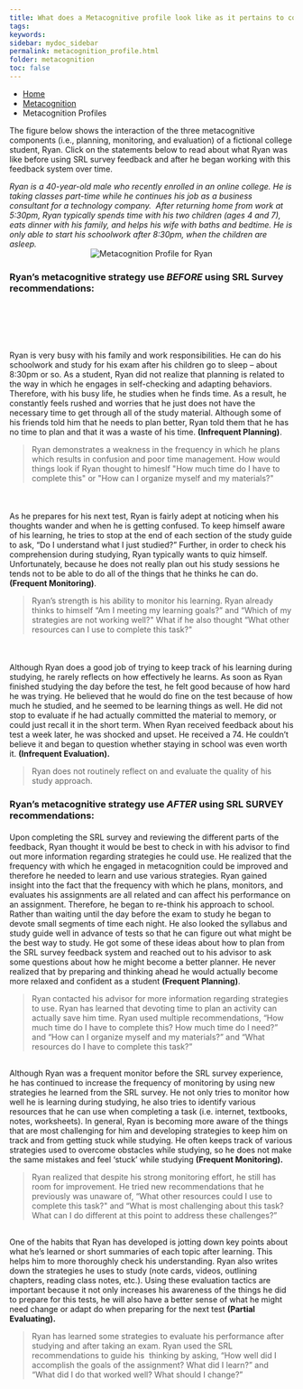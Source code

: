 ```yaml
---
title: What does a Metacognitive profile look like as it pertains to college life?
tags: 
keywords: 
sidebar: mydoc_sidebar
permalink: metacognition_profile.html
folder: metacognition
toc: false
---
```


<ul class="breadcrumb">
    <li><a href="index.html">Home</a></li>
    <li><a href="metacognition.html">Metacognition</a></li>
    <li class="active">Metacognition Profiles</li>
</ul>

The figure below shows the interaction of the three metacognitive components (i.e., planning, monitoring, and evaluation) of a fictional college student, Ryan. Click on the statements below to read about what Ryan was like before using SRL survey feedback and after he began working with this feedback system over time. 

<div markdown="span" class="alert alert-info" role="alert"><i class="fa fa-info-circle">
Ryan is a 40-year-old male who recently enrolled in an online college. He is taking classes part-time while he continues his job as a business consultant for a technology company.  After returning home from work at 5:30pm, Ryan typically spends time with his two children (ages 4 and 7), eats dinner with his family, and helps his wife with baths and bedtime. He is only able to start his schoolwork after 8:30pm, when the children are asleep.</i>
</div>

<center><img src='images/Metacognition-See.PNG' alt='Metacognition Profile for Ryan' /></center>

### Ryan’s metacognitive strategy use *BEFORE* using SRL Survey recommendations:

<div class="col-md-6" style="margin-top: 100px"> <!-- Adjust the margin-top until the text displays where you want -->
Ryan is very busy with his family and work responsibilities. He can do his schoolwork and study for his exam after his children go to sleep – about 8:30pm or so. As a student, Ryan did not realize that planning is related to the way in which he engages in self-checking and adapting behaviors. Therefore, with his busy life, he studies when he finds time. As a result, he constantly feels rushed and worries that he just does not have the necessary time to get through all of the study material. Although some of his friends told him that he needs to plan better, Ryan told them that he has no time to plan and that it was a waste of his time. <b>(Infrequent Planning)</b>.
</div><div class="col-md-6"><blockquote class="oval-thought">
Ryan demonstrates a weakness in the frequency in which he plans which results in confusion and poor time management. How would things look if Ryan thought to himeslf "How much time do I have to complete this" or "How can I organize myself and my materials?"
</blockquote></div>
<div class="col-md-6" style="margin-top: 50px"> <!-- Adjust the margin-top until the text displays where you want -->
As he prepares for his next test, Ryan is fairly adept at noticing when his thoughts wander and when he is getting confused. To keep himself aware of his learning, he tries to stop at the end of each section of the study guide to ask, “Do I understand what I just studied?” Further, in order to check his comprehension during studying, Ryan typically wants to quiz himself. Unfortunately, because he does not really plan out his study sessions he tends not to be able to do all of the things that he thinks he can do. <b>(Frequent Monitoring)</b>.
</div><div class="col-md-6"><blockquote class="oval-thought">
Ryan’s strength is his ability to monitor his learning. Ryan already thinks to himself “Am I meeting my learning goals?” and “Which of my strategies are not working well?" What if he also thought “What other resources can I use to complete this task?"
</blockquote></div>
<div class="col-md-6" style="margin-top: 50px"> <!-- Adjust the margin-top until the text displays where you want -->
Although Ryan does a good job of trying to keep track of his learning during studying, he rarely reflects on how effectively he learns. As soon as Ryan finished studying the day before the test, he felt good because of how hard he was trying. He believed that he would do fine on the test because of how much he studied, and he seemed to be learning things as well. He did not stop to evaluate if he had actually committed the material to memory, or could just recall it in the short term. When Ryan received feedback about his test a week later, he was shocked and upset. He received a 74. He couldn’t believe it and began to question whether staying in school was even worth it. <b>(Infrequent Evaluation).</b> 
</div><div class="col-md-6"><blockquote class="oval-thought">
Ryan does not routinely reflect on and evaluate the quality of his study approach. 
</blockquote></div>

### Ryan’s metacognitive strategy use *AFTER* using SRL SURVEY recommendations:

<div class="col-md-6" style="margin-top: 20px"> <!-- Adjust the margin-top until the text displays where you want -->
Upon completing the SRL survey and reviewing the different parts of the feedback, Ryan thought it would be best to check in with his advisor to find out more information regarding strategies he could use. He realized that the frequency with which he engaged in metacognition could be improved and therefore he needed to learn and use various strategies. Ryan gained insight into the fact that the frequency with which he plans, monitors, and evaluates his assignments are all related and can affect his performance on an assignment. Therefore, he began to re-think his approach to school. Rather than waiting until the day before the exam to study he began to devote small segments of time each night. He also looked the syllabus and study guide well in advance of tests so that he can figure out what might be the best way to study. He got some of these ideas about how to plan from the SRL survey feedback system and reached out to his advisor to ask some questions about how he might become a better planner. He never realized that by preparing and thinking ahead he would actually become more relaxed and confident as a student <b>(Frequent Planning)</b>.
</div><div class="col-md-6"><blockquote class="oval-thought">
Ryan contacted his advisor for more information regarding strategies to use. Ryan has learned that devoting time to plan an activity can actually save him time. Ryan used multiple recommendations, “How much time do I have to complete this? How much time do I need?” and “How can I organize myself and my materials?” and “What resources do I have to complete this task?”
</blockquote></div>
<div class="col-md-6" style="margin-top: 30px"> <!-- Adjust the margin-top until the text displays where you want -->
Although Ryan was a frequent monitor before the SRL survey experience, he has continued to increase the frequency of monitoring by using new strategies he learned from the SRL survey. He not only tries to monitor how well he is learning during studying, he also tries to identify various resources that he can use when completing a task (i.e. internet, textbooks, notes, worksheets). In general, Ryan is becoming more aware of the things that are most challenging for him and developing strategies to keep him on track and from getting stuck while studying. He often keeps track of various strategies used to overcome obstacles while studying, so he does not make the same mistakes and feel ‘stuck’ while studying <b>(Frequent Monitoring).</b>
</div><div class="col-md-6"><blockquote class="oval-thought">
Ryan realized that despite his strong monitoring effort, he still has room for improvement. He tried new recommendations that he previously was unaware of, “What other resources could I use to complete this task?" and “What is most challenging about this task? What can I do different at this point to address these challenges?” 
</blockquote></div>
<div class="col-md-6" style="margin-top: 30px"> <!-- Adjust the margin-top until the text displays where you want -->
One of the habits that Ryan has developed is jotting down key points about what he’s learned or short summaries of each topic after learning. This helps him to more thoroughly check his understanding. Ryan also writes down the strategies he uses to study (note cards, videos, outlining chapters, reading class notes, etc.). Using these evaluation tactics are important because it not only increases his awareness of the things he did to prepare for this tests, he will also have a better sense of what he might need change or adapt do when preparing for the next test <b>(Partial Evaluating).</b>  
</div><div class="col-md-6"><blockquote class="oval-thought">
Ryan has learned some strategies to evaluate his performance after studying and after taking an exam. Ryan used the SRL recommendations to guide his  thinking by asking, “How well did I accomplish the goals of the assignment? What did I learn?” and “What did I do that worked well? What should I change?”
</blockquote></div>

